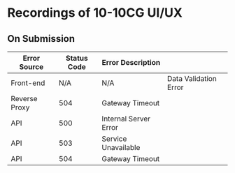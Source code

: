 # Recordings of 10-10CG UI/UX

## On Submission
|Error Source|Status Code|Error Description||
|---|---|---|---|
|Front-end|N/A|N/A|Data Validation Error|
|Reverse Proxy|504|Gateway Timeout||
|API|500|Internal Server Error||
|API|503|Service Unavailable||
|API|504|Gateway Timeout||
